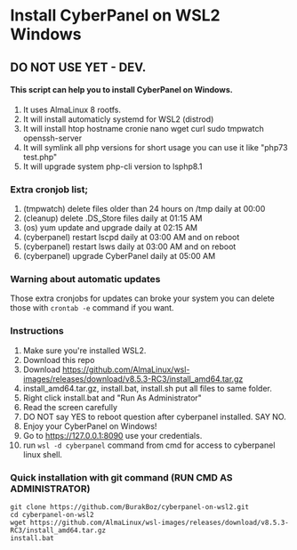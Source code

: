 # Install CyberPanel on WSL2 Windows

## DO NOT USE YET - DEV.

#### This script can help you to install CyberPanel on Windows.

1. It uses AlmaLinux 8 rootfs.
2. It will install automaticly systemd for WSL2 (distrod)
3. It will install htop hostname cronie nano wget curl sudo tmpwatch openssh-server
4. It will symlink all php versions for short usage you can use it like "php73 test.php"
5. It will upgrade system php-cli version to lsphp8.1


### Extra cronjob list;

1. (tmpwatch) delete files older than 24 hours on /tmp daily at 00:00
2. (cleanup) delete .DS_Store files daily at 01:15 AM
3. (os) yum update and upgrade daily at 02:15 AM
4. (cyberpanel) restart lscpd daily at 03:00 AM and on reboot
5. (cyberpanel) restart lsws daily at 03:00 AM and on reboot
6. (cyberpanel) upgrade CyberPanel daily at 05:00 AM

### Warning about automatic updates
Those extra cronjobs for updates can broke your system you can delete those with `crontab -e` command if you want.

### Instructions

1. Make sure you're installed WSL2.
2. Download this repo
3. Download https://github.com/AlmaLinux/wsl-images/releases/download/v8.5.3-RC3/install_amd64.tar.gz
4. install_amd64.tar.gz, install.bat, install.sh put all files to same folder.
5. Right click install.bat and "Run As Administrator"
6. Read the screen carefully
7. DO NOT say YES to reboot question after cyberpanel installed. SAY NO.
8. Enjoy your CyberPanel on Windows!
9. Go to https://127.0.0.1:8090 use your credentials.
10. run `wsl -d cyberpanel` command from cmd for access to cyberpanel linux shell.


### Quick installation with git command (RUN CMD AS ADMINISTRATOR)
````
git clone https://github.com/BurakBoz/cyberpanel-on-wsl2.git
cd cyberpanel-on-wsl2
wget https://github.com/AlmaLinux/wsl-images/releases/download/v8.5.3-RC3/install_amd64.tar.gz
install.bat
````
